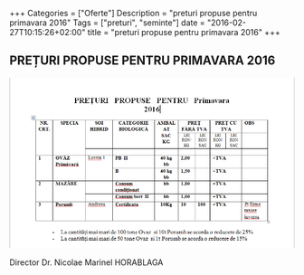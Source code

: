 +++
Categories = ["Oferte"]
Description = "preturi propuse pentru primavara 2016"
Tags = ["preturi", "seminte"]
date = "2016-02-27T10:15:26+02:00"
title = "preturi propuse pentru primavara 2016"
+++

## PREȚURI PROPUSE PENTRU PRIMAVARA 2016

<img src="/photos/post/oferta_primavara_2016.png" alt="primavara_2016">

<!--more-->

Director
Dr. Nicolae Marinel HORABLAGA
